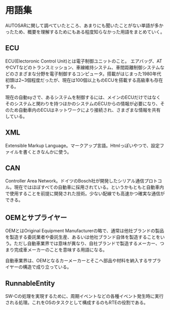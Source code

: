 # 用語集

AUTOSARに関して調べていたところ、あまりにも聞いたことがない単語が多かったため、概要を理解するためにもある程度知らなかった用語をまとめていく。

## ECU

ECU(Electoronic Control Unit)とは電子制御ユニットのこと。
エアバッグ、ATやCVTなどのトランスミッション、車線維持システム、車間距離制御システムなどのさまざまな分野を電子制御するコンピュータ。搭載がはじまった1980年代初頭は2~3個程度だったが、現在は100個以上ものECUを搭載する高級車も存在する。

現在の自動syさで、あるシステムを制御するには、メインのECUだけではなくそのシステムと関わりを持つほかのシステムのECUからの情報が必要になり、そのため自動車内のECUはネットワークにより接続され、さまざまな情報を共有している。


## XML

Extensible Markup Language。マークアップ言語。Htmlっぽいやつで、設定ファイルを書くときなんかに使う。

## CAN

Controller Area Network。ドイツのBosch社が開発したシリアル通信プロトコル。現在ではほぼすべての自動車に採用されている。というかもともと自動車内で使用することを前提に開発された技術。少ない配線でも高速かつ確実な通信ができる。

## OEMとサプライヤー

OEMとはOriginal Equipment Manufacturerの略で、通常は他社ブランドの製品を製造する委託業者や委託生産、あるいは他社ブランド自体を製造することをいう。ただし自動車業界では意味が異なり、自社ブランドで製造するメーカー、つまり完成車メーカーのことを意味する用語になる。

自動車業界は、OEMとなるカーメーカーとそこへ部品や材料を納入するサプライヤーの構造で成り立っている。

## RunnableEntity

SW-Cの処理を実現するために、周期イベントなどの各種イベント発生時に実行される処理。これをOSのタスクとして構成するのもRTEの役割である。